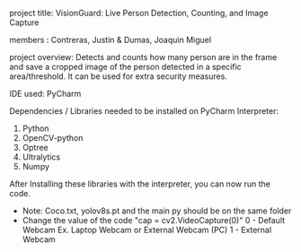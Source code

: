 project title: VisionGuard: Live Person Detection, Counting, and Image Capture

members : Contreras, Justin & Dumas, Joaquin Miguel

project overview: Detects and counts how many person are in the frame and save a cropped image of the person detected in a specific area/threshold. It can be used for extra security measures.

IDE used: PyCharm

Dependencies / Libraries needed to be installed on PyCharm Interpreter:
1. Python
2. OpenCV-python
3. Optree
4. Ultralytics
5. Numpy

After Installing these libraries with the interpreter, you can now run the code.
* Note: Coco.txt, yolov8s.pt and the main py should be on the same folder
* Change the value of the code 
"cap = cv2.VideoCapture(0)" 0 - Default Webcam Ex. Laptop Webcam or External Webcam (PC)  1 - External Webcam
